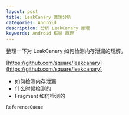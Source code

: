 ```yaml
---
layout: post
title: LeakCanary 原理分析
categories: Android
description: 分析 LeakCanary 原理
keywords: Android 框架 原理
---
```


整理一下对 LeakCanary 如何检测内存泄漏的理解。

[https://github.com/square/leakcanary](https://github.com/square/leakcanary)

- 如何检测内存泄漏
- 什么时候检测的
- Fragment 如何检测的


``ReferenceQueue``